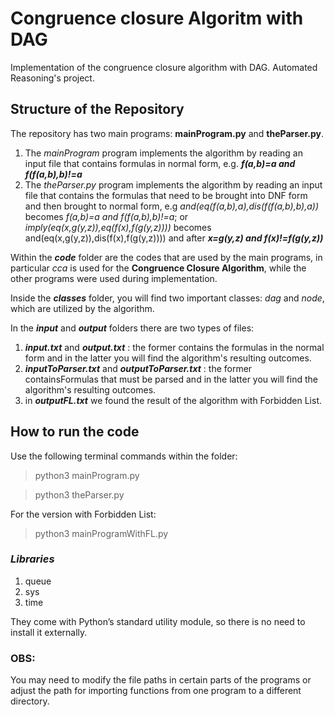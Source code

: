 # Congruence closure Algoritm with DAG
Implementation of the congruence closure algorithm with DAG. Automated Reasoning's project.

## Structure of the Repository
The repository has two main programs: **mainProgram.py** and **theParser.py**.
1. The *mainProgram* program implements the algorithm by reading an input file that contains formulas in normal form, e.g. ***f(a,b)=a and f(f(a,b),b)!=a***
2. The *theParser.py* program implements the algorithm by reading an input file that contains the formulas that need to be brought into DNF form and then brought to normal form, e.g *and(eq(f(a,b),a),dis(f(f(a,b),b),a))* becomes *f(a,b)=a and f(f(a,b),b)!=a*; or *imply(eq(x,g(y,z)),eq(f(x),f(g(y,z))))* becomes and(eq(x,g(y,z)),dis(f(x),f(g(y,z)))) and after ***x=g(y,z) and f(x)!=f(g(y,z))***

Within the ***code*** folder are the codes that are used by the main programs, in particular *cca* is used for the **Congruence Closure Algorithm**, while the other programs were used during implementation.

Inside the ***classes*** folder, you will find two important classes: *dag* and *node*, which are utilized by the algorithm.

In the ***input*** and ***output*** folders there are two types of files:
1. ***input.txt*** and ***output.txt*** : the former contains the formulas in the normal form and in the latter you will find the algorithm's resulting outcomes.
2. ***inputToParser.txt*** and ***outputToParser.txt*** : the former containsFormulas that must be parsed and in the latter you will find the algorithm's resulting outcomes.
3. in ***outputFL.txt*** we found the result of the algorithm with Forbidden List.

## How to run the code
Use the following terminal commands within the folder: 
> python3 mainProgram.py 

> python3 theParser.py

For the version with Forbidden List:

> python3 mainProgramWithFL.py


### *Libraries*
1. queue
2. sys
3. time

They come with Python’s standard utility module, so there is no need to install it externally.

### OBS:
You may need to modify the file paths in certain parts of the programs or adjust the path for importing functions from one program to a different directory.